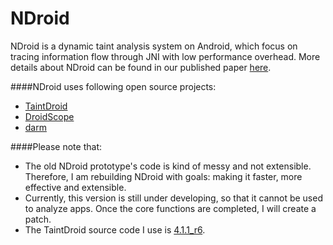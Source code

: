 NDroid
=========
NDroid is a dynamic taint analysis system on Android, which focus on tracing information flow through JNI with low performance overhead. More details about NDroid can be found in our published paper [here]( http://www4.comp.polyu.edu.hk/~csxluo/NDroid.pdf).

####NDroid uses following open source projects:
* [TaintDroid](http://appanalysis.org)
* [DroidScope](https://code.google.com/p/decaf-platform/wiki/DroidScope)
* [darm](http://darm.re)

####Please note that:
* The old NDroid prototype's code is kind of messy and not extensible. Therefore, I am rebuilding NDroid with goals: making it faster, more effective and extensible.
* Currently, this version is still under developing, so that it cannot be used to analyze apps. Once the core functions are completed, I will create a patch.
* The TaintDroid source code I use is [4.1.1_r6](http://appanalysis.org/download_4.1.html).
